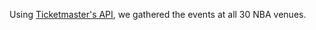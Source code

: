 Using [Ticketmaster's API](https://developer.ticketmaster.com/products-and-docs/), we gathered the events at all 30 NBA venues.
